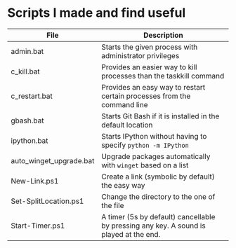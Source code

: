 # Scripts I made and find useful

File					| Description
------------------------|------------
admin.bat				| Starts the given process with administrator privileges
c_kill.bat				| Provides an easier way to kill processes than the taskkill command
c_restart.bat			| Provides an easy way to restart certain processes from the command line
gbash.bat				| Starts Git Bash if it is installed in the default location
ipython.bat				| Starts IPython without having to specify `python -m IPython`
auto_winget_upgrade.bat	| Upgrade packages automatically with `winget` based on a list
New-Link.ps1			| Create a link (symbolic by default) the easy way
Set-SplitLocation.ps1	| Change the directory to the one of the file
Start-Timer.ps1			| A timer (5s by default) cancellable by pressing any key. A sound is played at the end.